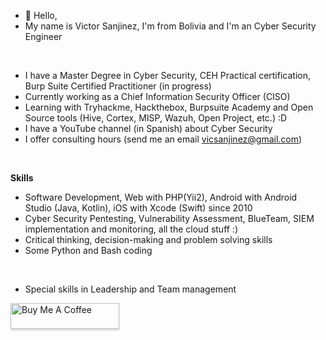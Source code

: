 * 👋 Hello, 
* My name is Victor Sanjinez, I'm from Bolivia and I'm an Cyber Security Engineer
<p>&nbsp;</p>

* I have a Master Degree in Cyber Security, CEH Practical certification, Burp Suite Certified Practitioner (in progress)
* Currently working as a Chief Information Security Officer (CISO)
* Learning with Tryhackme, Hackthebox, Burpsuite Academy and Open Source tools (Hive, Cortex, MISP, Wazuh, Open Project, etc.) :D
* I have a YouTube channel (in Spanish) about Cyber Security
* I offer consulting hours (send me an email vicsanjinez@gmail.com)

<p>&nbsp;</p>

**Skills**
* Software Development, Web with PHP(Yii2), Android with Android Studio (Java, Kotlin), iOS with Xcode (Swift) since 2010
* Cyber Security Pentesting, Vulnerability Assessment, BlueTeam, SIEM implementation and monitoring, all the cloud stuff :)
* Critical thinking, decision-making and problem solving skills
* Some Python and Bash coding

<p>&nbsp;</p>

* Special skills in Leadership and Team management

<a href="https://www.buymeacoffee.com/victorsanjinez" target="_blank"><img src="https://www.buymeacoffee.com/assets/img/custom_images/orange_img.png" alt="Buy Me A Coffee" style="height: 41px !important;width: 174px !important;box-shadow: 0px 3px 2px 0px rgba(190, 190, 190, 0.5) !important;-webkit-box-shadow: 0px 3px 2px 0px rgba(190, 190, 190, 0.5) !important;" ></a>

<!---
vicsanjinez/vicsanjinez is a ✨ special ✨ repository because its `README.md` (this file) appears on your GitHub profile.
You can click the Preview link to take a look at your changes.
--->

